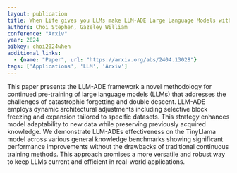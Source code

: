```yaml
---
layout: publication
title: When Life gives you LLMs make LLM-ADE Large Language Models with Adaptive Data Engineering
authors: Choi Stephen, Gazeley William
conference: "Arxiv"
year: 2024
bibkey: choi2024when
additional_links:
  - {name: "Paper", url: "https://arxiv.org/abs/2404.13028"}
tags: ['Applications', 'LLM', 'Arxiv']
---
```

This paper presents the LLM-ADE framework a novel methodology for continued pre-training of large language models (LLMs) that addresses the challenges of catastrophic forgetting and double descent. LLM-ADE employs dynamic architectural adjustments including selective block freezing and expansion tailored to specific datasets. This strategy enhances model adaptability to new data while preserving previously acquired knowledge. We demonstrate LLM-ADEs effectiveness on the TinyLlama model across various general knowledge benchmarks showing significant performance improvements without the drawbacks of traditional continuous training methods. This approach promises a more versatile and robust way to keep LLMs current and efficient in real-world applications.
